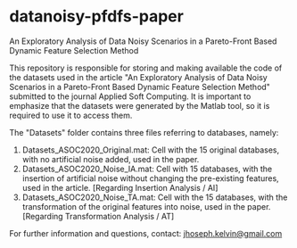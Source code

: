 # datanoisy-pfdfs-paper
An Exploratory Analysis of Data Noisy Scenarios in a Pareto-Front Based Dynamic Feature Selection Method

This repository is responsible for storing and making available the code of the datasets used in the article "An Exploratory Analysis of Data Noisy Scenarios in a Pareto-Front Based Dynamic Feature Selection Method" submitted to the journal Applied Soft Computing. It is important to emphasize that the datasets were generated by the Matlab tool, so it is required to use it to access them.

The "Datasets" folder contains three files referring to databases, namely:

1. Datasets_ASOC2020_Original.mat: Cell with the 15 original databases, with no artificial noise added, used in the paper.
2. Datasets_ASOC2020_Noise_IA.mat: Cell with 15 databases, with the insertion of artificial noise without changing the pre-existing features, used in the article. [Regarding Insertion Analysis / AI]
3. Datasets_ASOC2020_Noise_TA.mat: Cell with the 15 databases, with the transformation of the original features into noise, used in the paper. [Regarding Transformation Analysis / AT]

For further information and questions, contact: jhoseph.kelvin@gmail.com
